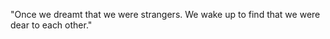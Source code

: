 ---
---
"Once we dreamt that we were strangers. We wake up to find that we were dear to each other."
